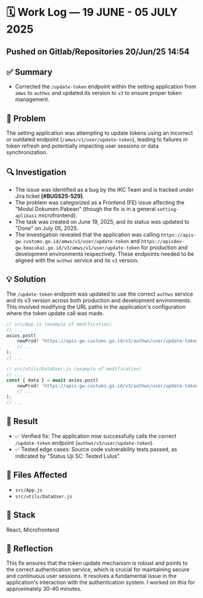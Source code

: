 # 🗓️ Work Log — 19 JUNE - 05 JULY 2025

## Pushed on Gitlab/Repositories 20/Jun/25 14:54

## ✅ Summary

  - Corrected the `/update-token` endpoint within the setting application from `amws` to `authws` and updated its version to `v3` to ensure proper token management.

## 🧠 Problem

The setting application was attempting to update tokens using an incorrect or outdated endpoint (`/amws/v1/user/update-token`), leading to failures in token refresh and potentially impacting user sessions or data synchronization.

## 🔍 Investigation

  - The issue was identified as a bug by the IKC Team and is tracked under Jira ticket **[\#BUGS25-529]**.
  - The problem was categorized as a Frontend (FE) issue affecting the "Modul Dokumen Pabean" (though the fix is in a general `setting-aplikasi` microfrontend).
  - The task was created on June 19, 2025, and its status was updated to "Done" on July 05, 2025.
  - The investigation revealed that the application was calling `https://apis-gw.customs.go.id/amws/v1/user/update-token` and `https://apisdev-gw.beacukai.go.id/v3/amws/v1/user/update-token` for production and development environments respectively. These endpoints needed to be aligned with the `authws` service and its `v3` version.

## 💡 Solution

The `/update-token` endpoint was updated to use the correct `authws` service and its v3 version across both production and development environments. This involved modifying the URL paths in the application's configuration where the token update call was made.

```js
// src/App.js (example of modification)
// ...
axios.post(
    newProd? "https://apis-gw.customs.go.id/v3/authws/user/update-token": "https://apisdev-gw.beacukai.go.id/v3/authws/user/update-token",
    // ...
);
// ...

// src/utils/DataUser.js (example of modification)
// ...
const { data } = await axios.post(
    newProd? 'https://apis-gw.customs.go.id/v3/authws/user/update-token': 'https://apisdev-gw.beacukai.go.id/v3/authws/user/update-token',
    // ...
);
// ...
```

## 🧪 Result

  - ✅ Verified fix: The application now successfully calls the correct `/update-token` endpoint (`authws/v3/user/update-token`).
  - ✅ Tested edge cases: Source code vulnerability tests passed, as indicated by "Status Uji SC: Tested Lulus".

## 📁 Files Affected

  - `src/App.js`
  - `src/utils/DataUser.js`

## 🔧 Stack

React, Microfrontend

## 🧠 Reflection

This fix ensures that the token update mechanism is robust and points to the correct authentication service, which is crucial for maintaining secure and continuous user sessions. It resolves a fundamental issue in the application's interaction with the authentication system. I worked on this for approximately 30-40 minutes.